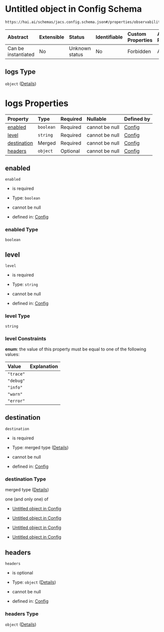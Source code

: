# Untitled object in Config Schema

```txt
https://hai.ai/schemas/jacs.config.schema.json#/properties/observability/properties/logs
```



| Abstract            | Extensible | Status         | Identifiable | Custom Properties | Additional Properties | Access Restrictions | Defined In                                                                                |
| :------------------ | :--------- | :------------- | :----------- | :---------------- | :-------------------- | :------------------ | :---------------------------------------------------------------------------------------- |
| Can be instantiated | No         | Unknown status | No           | Forbidden         | Allowed               | none                | [jacs.config.schema.json\*](../../schemas/jacs.config.schema.json "open original schema") |

## logs Type

`object` ([Details](jacs-properties-observability-properties-logs.md))

# logs Properties

| Property                    | Type      | Required | Nullable       | Defined by                                                                                                                                                                                          |
| :-------------------------- | :-------- | :------- | :------------- | :-------------------------------------------------------------------------------------------------------------------------------------------------------------------------------------------------- |
| [enabled](#enabled)         | `boolean` | Required | cannot be null | [Config](jacs-properties-observability-properties-logs-properties-enabled.md "https://hai.ai/schemas/jacs.config.schema.json#/properties/observability/properties/logs/properties/enabled")         |
| [level](#level)             | `string`  | Required | cannot be null | [Config](jacs-properties-observability-properties-logs-properties-level.md "https://hai.ai/schemas/jacs.config.schema.json#/properties/observability/properties/logs/properties/level")             |
| [destination](#destination) | Merged    | Required | cannot be null | [Config](jacs-properties-observability-properties-logs-properties-destination.md "https://hai.ai/schemas/jacs.config.schema.json#/properties/observability/properties/logs/properties/destination") |
| [headers](#headers)         | `object`  | Optional | cannot be null | [Config](jacs-properties-observability-properties-logs-properties-headers.md "https://hai.ai/schemas/jacs.config.schema.json#/properties/observability/properties/logs/properties/headers")         |

## enabled



`enabled`

* is required

* Type: `boolean`

* cannot be null

* defined in: [Config](jacs-properties-observability-properties-logs-properties-enabled.md "https://hai.ai/schemas/jacs.config.schema.json#/properties/observability/properties/logs/properties/enabled")

### enabled Type

`boolean`

## level



`level`

* is required

* Type: `string`

* cannot be null

* defined in: [Config](jacs-properties-observability-properties-logs-properties-level.md "https://hai.ai/schemas/jacs.config.schema.json#/properties/observability/properties/logs/properties/level")

### level Type

`string`

### level Constraints

**enum**: the value of this property must be equal to one of the following values:

| Value     | Explanation |
| :-------- | :---------- |
| `"trace"` |             |
| `"debug"` |             |
| `"info"`  |             |
| `"warn"`  |             |
| `"error"` |             |

## destination



`destination`

* is required

* Type: merged type ([Details](jacs-properties-observability-properties-logs-properties-destination.md))

* cannot be null

* defined in: [Config](jacs-properties-observability-properties-logs-properties-destination.md "https://hai.ai/schemas/jacs.config.schema.json#/properties/observability/properties/logs/properties/destination")

### destination Type

merged type ([Details](jacs-properties-observability-properties-logs-properties-destination.md))

one (and only one) of

* [Untitled object in Config](jacs-properties-observability-properties-logs-properties-destination-oneof-0.md "check type definition")

* [Untitled object in Config](jacs-properties-observability-properties-logs-properties-destination-oneof-1.md "check type definition")

* [Untitled object in Config](jacs-properties-observability-properties-logs-properties-destination-oneof-2.md "check type definition")

* [Untitled object in Config](jacs-properties-observability-properties-logs-properties-destination-oneof-3.md "check type definition")

## headers



`headers`

* is optional

* Type: `object` ([Details](jacs-properties-observability-properties-logs-properties-headers.md))

* cannot be null

* defined in: [Config](jacs-properties-observability-properties-logs-properties-headers.md "https://hai.ai/schemas/jacs.config.schema.json#/properties/observability/properties/logs/properties/headers")

### headers Type

`object` ([Details](jacs-properties-observability-properties-logs-properties-headers.md))

